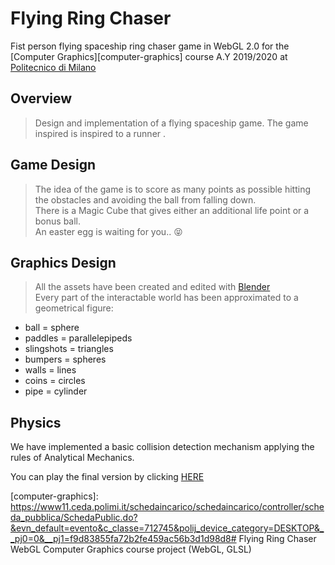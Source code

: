 # Flying Ring Chaser
Fist person flying spaceship ring chaser game in WebGL 2.0 for the [Computer Graphics][computer-graphics] course A.Y 2019/2020 at [Politecnico di Milano][polimi] <br/>


## Overview
> Design and implementation of a flying spaceship game. The game inspired is inspired to a runner . <br/>

## Game Design
> The idea of the game is to score as many points as possible hitting the obstacles and avoiding the ball from falling down. <br/>
There is a Magic Cube that gives either an additional life point or a bonus ball. <br/>
An easter egg is waiting for you.. :stuck_out_tongue_closed_eyes:
## Graphics Design
> All the assets have been created and edited with [Blender][blender] <br/>
Every part of the interactable world has been approximated to a geometrical figure:
- ball = sphere
- paddles = parallelepipeds
- slingshots = triangles
- bumpers = spheres
- walls = lines 
- coins = circles
- pipe = cylinder
## Physics
We have implemented a basic collision detection mechanism applying the rules of Analytical Mechanics.

You can play the final version by clicking [HERE][heroku] 



[polimi]: https://www.polimi.it/it/
[heroku]: https://flipper-cg.herokuapp.com/
[blender]: https://www.blender.org/
[computer-graphics]: https://www11.ceda.polimi.it/schedaincarico/schedaincarico/controller/scheda_pubblica/SchedaPublic.do?&evn_default=evento&c_classe=712745&polij_device_category=DESKTOP&__pj0=0&__pj1=f9d83855fa72b2fe459ac56b3d1d98d8# Flying Ring Chaser WebGL
 Computer Graphics course project (WebGL, GLSL)
